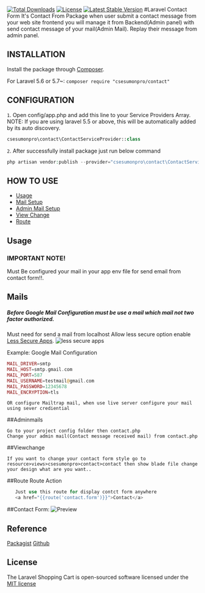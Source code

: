 
[![Total Downloads](https://poser.pugx.org/csesumonpro/contact/downloads)](https://packagist.org/packages/csesumonpro/contact)
[![License](https://poser.pugx.org/csesumonpro/contact/license)](https://packagist.org/packages/csesumonpro/contact)
[![Latest Stable Version](https://poser.pugx.org/csesumonpro/contact/v/stable)](https://packagist.org/packages/csesumonpro/contact)
#Laravel Contact Form 
It's Contact From Package when user submit a contact message from your web site frontend you will manage it from Backend(Admin panel) with send contact message of your mail(Admin Mail). 
Replay their message from admin panel.

## INSTALLATION

Install the package through [Composer](http://getcomposer.org/). 

For Laravel 5.6 or 5.7~:
```composer require "csesumonpro/contact"```

## CONFIGURATION

```1```. Open config/app.php and add this line to your Service Providers Array. 
NOTE: If you are using laravel 5.5 or above, this will be automatically added by its auto discovery.
  ```php
  csesumonpro\contact\ContactServiceProvider::class
  ```

```2```. After successfully install package just run below command
```php
php artisan vendor:publish --provider="csesumonpro\contact\ContactServiceProvider"
```
## HOW TO USE
* [Usage](#usage)
* [Mail Setup](#mails)
* [Admin Mail Setup](#adminmails)
* [View Change](#viewchange)
* [Route](#route)



## Usage
### IMPORTANT NOTE!
Must Be configured your mail in your app env file for send email from contact form!!.
## Mails
##### Before Google Mail Configuration must be use a mail which mail not two factor authorized.
Must need for send a mail from localhost 
Allow less secure option enable [Less Secure Apps](https://myaccount.google.com/lesssecureapps). 
![less secure apps](https://user-images.githubusercontent.com/29582239/53194855-922ff700-363e-11e9-93df-b3bdb939ca25.PNG)

Example:
Google Mail Configuration
```php
MAIL_DRIVER=smtp
MAIL_HOST=smtp.gmail.com
MAIL_PORT=587
MAIL_USERNAME=testmail@gmail.com
MAIL_PASSWORD=12345678
MAIL_ENCRYPTION=tls

```
```
OR configure Mailtrap mail, when use live server configure your mail using sever crediential
```   
##Adminmails
```blade
Go to your project config folder then contact.php 
Change your admin mail(Contact message received mail) from contact.php 

```
##Viewchange
```blade
If you want to change your contact form style go to resource>views>csesumonpro>contact>contact then show blade file change your design what are you want..
```
##Route 
Route Action 
```php
   Just use this route for display contct form anywhere 
   <a href="{{route('contact.form')}}">Contact</a> 
```

##Contact Form:
![Preview](https://user-images.githubusercontent.com/29582239/53131105-19756000-3596-11e9-95c8-195727820942.PNG)

## Reference

[Packagist](https://packagist.org/packages/csesumonpro/contact)
[Github](https://packagist.org/packages/csesumonpro/contact)

## License

The Laravel Shopping Cart is open-sourced software licensed under the [MIT license](http://opensource.org/licenses/MIT)